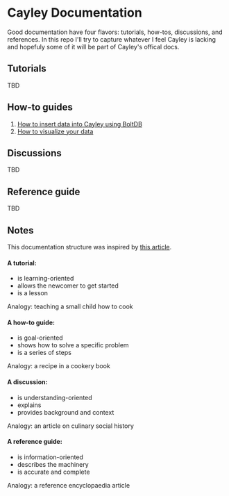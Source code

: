 # Cayley Documentation

Good documentation have four flavors: tutorials, how-tos, discussions, and references.
In this repo I'll try to capture whatever I feel Cayley is lacking and hopefuly some of it will be part of Cayley's offical docs.

## Tutorials
TBD

## How-to guides
1. [How to insert data into Cayley using BoltDB](how-to-guides/01-insert/README.md)
1. [How to visualize your data](how-to-guides/02-visualize/README.md)

## Discussions
TBD

## Reference guide
TBD

## Notes

This documentation structure was inspired by [this article](https://www.divio.com/en/blog/documentation/).

#### A tutorial:
* is learning-oriented
* allows the newcomer to get started
* is a lesson

Analogy: teaching a small child how to cook


#### A how-to guide:
* is goal-oriented
* shows how to solve a specific problem
* is a series of steps

Analogy: a recipe in a cookery book

#### A discussion:
* is understanding-oriented
* explains
* provides background and context

Analogy: an article on culinary social history

#### A reference guide:
* is information-oriented
* describes the machinery
* is accurate and complete

Analogy: a reference encyclopaedia article
